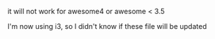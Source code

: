it will not work for awesome4 or awesome < 3.5

I'm now using i3, so I didn't know if these file will be updated
